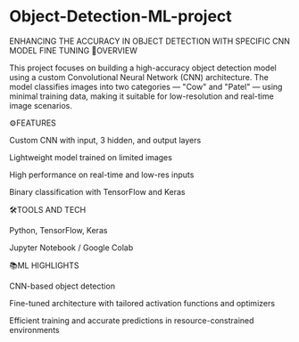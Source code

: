 # Object-Detection-ML-project
ENHANCING THE ACCURACY IN OBJECT DETECTION WITH SPECIFIC CNN MODEL FINE TUNING
📌OVERVIEW

This project focuses on building a high-accuracy object detection model using a custom Convolutional Neural Network (CNN) architecture. The model classifies images into two categories — "Cow" and "Patel" — using minimal training data, making it suitable for low-resolution and real-time image scenarios.

⚙️FEATURES

Custom CNN with input, 3 hidden, and output layers

Lightweight model trained on limited images

High performance on real-time and low-res inputs

Binary classification with TensorFlow and Keras

🛠️TOOLS AND TECH

Python, TensorFlow, Keras

Jupyter Notebook / Google Colab

📚ML HIGHLIGHTS

CNN-based object detection

Fine-tuned architecture with tailored activation functions and optimizers

Efficient training and accurate predictions in resource-constrained environments
